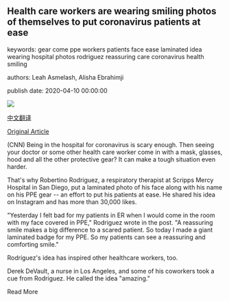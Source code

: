 ## Health care workers are wearing smiling photos of themselves to put coronavirus patients at ease

keywords: gear come ppe workers patients face ease laminated idea wearing hospital photos rodriguez reassuring care coronavirus health smiling

authors: Leah Asmelash, Alisha Ebrahimji

publish date: 2020-04-10 00:00:00

![](https://cdn.cnn.com/cnnnext/dam/assets/200410180617-02-healthcare-workers-wearing-photos-coronavirus-super-tease.jpg)

[中文翻译](Health%20care%20workers%20are%20wearing%20smiling%20photos%20of%20themselves%20to%20put%20coronavirus%20patients%20at%20ease_zh.md)

[Original Article](https://edition.cnn.com/2020/04/10/us/healthcare-workers-photos-smile-coronavirus-trnd/index.html)

(CNN) Being in the hospital for coronavirus is scary enough. Then seeing your doctor or some other health care worker come in with a mask, glasses, hood and all the other protective gear? It can make a tough situation even harder.

That's why Robertino Rodriguez, a respiratory therapist at Scripps Mercy Hospital in San Diego, put a laminated photo of his face along with his name on his PPE gear -- an effort to put his patients at ease. He shared his idea on Instagram and has more than 30,000 likes.

"Yesterday I felt bad for my patients in ER when I would come in the room with my face covered in PPE," Rodriguez wrote in the post. "A reassuring smile makes a big difference to a scared patient. So today I made a giant laminated badge for my PPE. So my patients can see a reassuring and comforting smile."

Rodriguez's idea has inspired other healthcare workers, too.

Derek DeVault, a nurse in Los Angeles, and some of his coworkers took a cue from Rodriguez. He called the idea "amazing."

Read More